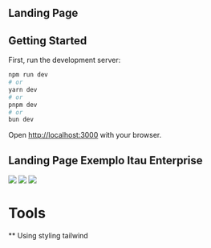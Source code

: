 ## Landing Page

## Getting Started

First, run the development server:

```bash
npm run dev
# or
yarn dev
# or
pnpm dev
# or
bun dev
```

Open [http://localhost:3000](http://localhost:3000) with your browser.

## Landing Page Exemplo Itau Enterprise

<img src="/assets/Captura3.png">

<img src="/assets/Captura.png">

<img src="/assets/Captura2.png">

# Tools

** Using styling tailwind 
